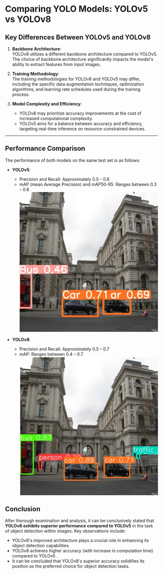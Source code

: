 # Comparing YOLO Models: YOLOv5 vs YOLOv8

## Key Differences Between YOLOv5 and YOLOv8

1. **Backbone Architecture**:  
   YOLOv8 utilizes a different backbone architecture compared to YOLOv5. The choice of backbone architecture significantly impacts the model's ability to extract features from input images.

2. **Training Methodology**:  
   The training methodologies for YOLOv8 and YOLOv5 may differ, including the specific data augmentation techniques, optimization algorithms, and learning rate schedules used during the training process.

3. **Model Complexity and Efficiency**:  
   - YOLOv8 may prioritize accuracy improvements at the cost of increased computational complexity.  
   - YOLOv5 aims for a balance between accuracy and efficiency, targeting real-time inference on resource-constrained devices.

---

## Performance Comparison

The performance of both models on the same test set is as follows:

- **YOLOv5**:
  - Precision and Recall: Approximately 0.5 – 0.6  
  - mAP (mean Average Precision) and mAP50-95: Ranges between 0.3 – 0.6
    ![YOLOv5 Model](yolo_v5.png "YOLOv5 Model performance")

- **YOLOv8**:
  - Precision and Recall: Approximately 0.5 – 0.7  
  - mAP: Ranges between 0.4 – 0.7
    ![YOLOv8 Model](yolo_v8.png "YOLOv8 Model performance")


## Conclusion

After thorough examination and analysis, it can be conclusively stated that **YOLOv8 exhibits superior performance compared to YOLOv5** in the task of object detection within images. Key observations include:

- YOLOv8's improved architecture plays a crucial role in enhancing its object detection capabilities.
- YOLOv8 achieves higher accuracy (with increase in computation time) compared to YOLOv5 .
- It can be concluded that YOLOv8's superior accuracy solidifies its position as the preferred choice for object detection tasks.
